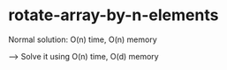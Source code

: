 # rotate-array-by-n-elements

Normal solution: O(n) time, O(n) memory

--> Solve it using O(n) time, O(d) memory

